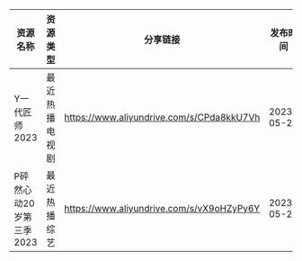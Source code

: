 | 资源名称            | 资源类型    | 分享链接                                      | 发布时间       |
| --------------- | ------- | ----------------------------------------- | ---------- |
| Y一代匠师2023       | 最近热播电视剧 | https://www.aliyundrive.com/s/CPda8kkU7Vh | 2023-05-24 |
| P砰然心动20岁第三季2023 | 最近热播综艺  | https://www.aliyundrive.com/s/vX9oHZyPy6Y | 2023-05-24 |
